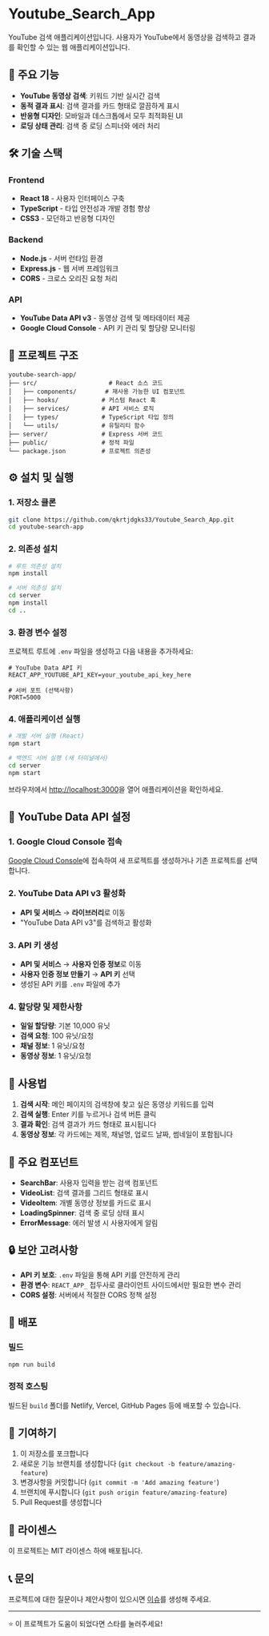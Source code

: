 # Youtube_Search_App

YouTube 검색 애플리케이션입니다. 사용자가 YouTube에서 동영상을 검색하고 결과를 확인할 수 있는 웹 애플리케이션입니다.

## 🚀 주요 기능

- **YouTube 동영상 검색**: 키워드 기반 실시간 검색
- **동적 결과 표시**: 검색 결과를 카드 형태로 깔끔하게 표시
- **반응형 디자인**: 모바일과 데스크톱에서 모두 최적화된 UI
- **로딩 상태 관리**: 검색 중 로딩 스피너와 에러 처리

## 🛠️ 기술 스택

### Frontend
- **React 18** - 사용자 인터페이스 구축
- **TypeScript** - 타입 안전성과 개발 경험 향상
- **CSS3** - 모던하고 반응형 디자인

### Backend
- **Node.js** - 서버 런타임 환경
- **Express.js** - 웹 서버 프레임워크
- **CORS** - 크로스 오리진 요청 처리

### API
- **YouTube Data API v3** - 동영상 검색 및 메타데이터 제공
- **Google Cloud Console** - API 키 관리 및 할당량 모니터링

## 📁 프로젝트 구조

```
youtube-search-app/
├── src/                    # React 소스 코드
│   ├── components/        # 재사용 가능한 UI 컴포넌트
│   ├── hooks/            # 커스텀 React 훅
│   ├── services/         # API 서비스 로직
│   ├── types/            # TypeScript 타입 정의
│   └── utils/            # 유틸리티 함수
├── server/               # Express 서버 코드
├── public/               # 정적 파일
└── package.json          # 프로젝트 의존성
```

## ⚙️ 설치 및 실행

### 1. 저장소 클론
```bash
git clone https://github.com/qkrtjdgks33/Youtube_Search_App.git
cd youtube-search-app
```

### 2. 의존성 설치
```bash
# 루트 의존성 설치
npm install

# 서버 의존성 설치
cd server
npm install
cd ..
```

### 3. 환경 변수 설정
프로젝트 루트에 `.env` 파일을 생성하고 다음 내용을 추가하세요:

```env
# YouTube Data API 키
REACT_APP_YOUTUBE_API_KEY=your_youtube_api_key_here

# 서버 포트 (선택사항)
PORT=5000
```

### 4. 애플리케이션 실행
```bash
# 개발 서버 실행 (React)
npm start

# 백엔드 서버 실행 (새 터미널에서)
cd server
npm start
```

브라우저에서 [http://localhost:3000](http://localhost:3000)을 열어 애플리케이션을 확인하세요.

## 🔑 YouTube Data API 설정

### 1. Google Cloud Console 접속
[Google Cloud Console](https://console.cloud.google.com/)에 접속하여 새 프로젝트를 생성하거나 기존 프로젝트를 선택합니다.

### 2. YouTube Data API v3 활성화
- **API 및 서비스** → **라이브러리**로 이동
- "YouTube Data API v3"를 검색하고 활성화

### 3. API 키 생성
- **API 및 서비스** → **사용자 인증 정보**로 이동
- **사용자 인증 정보 만들기** → **API 키** 선택
- 생성된 API 키를 `.env` 파일에 추가

### 4. 할당량 및 제한사항
- **일일 할당량**: 기본 10,000 유닛
- **검색 요청**: 100 유닛/요청
- **채널 정보**: 1 유닛/요청
- **동영상 정보**: 1 유닛/요청

## 📖 사용법

1. **검색 시작**: 메인 페이지의 검색창에 찾고 싶은 동영상 키워드를 입력
2. **검색 실행**: Enter 키를 누르거나 검색 버튼 클릭
3. **결과 확인**: 검색 결과가 카드 형태로 표시됩니다
4. **동영상 정보**: 각 카드에는 제목, 채널명, 업로드 날짜, 썸네일이 포함됩니다

## 🎨 주요 컴포넌트

- **SearchBar**: 사용자 입력을 받는 검색 컴포넌트
- **VideoList**: 검색 결과를 그리드 형태로 표시
- **VideoItem**: 개별 동영상 정보를 카드로 표시
- **LoadingSpinner**: 검색 중 로딩 상태 표시
- **ErrorMessage**: 에러 발생 시 사용자에게 알림

## 🔒 보안 고려사항

- **API 키 보호**: `.env` 파일을 통해 API 키를 안전하게 관리
- **환경 변수**: `REACT_APP_` 접두사로 클라이언트 사이드에서만 필요한 변수 관리
- **CORS 설정**: 서버에서 적절한 CORS 정책 설정

## 🚀 배포

### 빌드
```bash
npm run build
```

### 정적 호스팅
빌드된 `build` 폴더를 Netlify, Vercel, GitHub Pages 등에 배포할 수 있습니다.

## 🤝 기여하기

1. 이 저장소를 포크합니다
2. 새로운 기능 브랜치를 생성합니다 (`git checkout -b feature/amazing-feature`)
3. 변경사항을 커밋합니다 (`git commit -m 'Add amazing feature'`)
4. 브랜치에 푸시합니다 (`git push origin feature/amazing-feature`)
5. Pull Request를 생성합니다

## 📄 라이센스

이 프로젝트는 MIT 라이센스 하에 배포됩니다.

## 📞 문의

프로젝트에 대한 질문이나 제안사항이 있으시면 [이슈](https://github.com/qkrtjdgks33/Youtube_Search_App/issues)를 생성해 주세요.

---

⭐ 이 프로젝트가 도움이 되었다면 스타를 눌러주세요!
